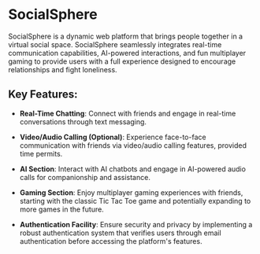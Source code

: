 # SocialSphere
SocialSphere is a dynamic web platform that brings people together in a virtual social space. SocialSphere seamlessly integrates real-time communication capabilities, AI-powered interactions, and fun multiplayer gaming to provide users with a full experience designed to encourage relationships and fight loneliness.

## Key Features:

* **Real-Time Chatting**: Connect with friends and engage in real-time conversations through text messaging.

* **Video/Audio Calling (Optional)**: Experience face-to-face communication with friends via video/audio calling features, provided time permits.

* **AI Section**: Interact with AI chatbots and engage in AI-powered audio calls for companionship and assistance.

* **Gaming Section**: Enjoy multiplayer gaming experiences with friends, starting with the classic Tic Tac Toe game and potentially expanding to more games in the future.

* **Authentication Facility**: Ensure security and privacy by implementing a robust authentication system that verifies users through email authentication before accessing the platform's features.